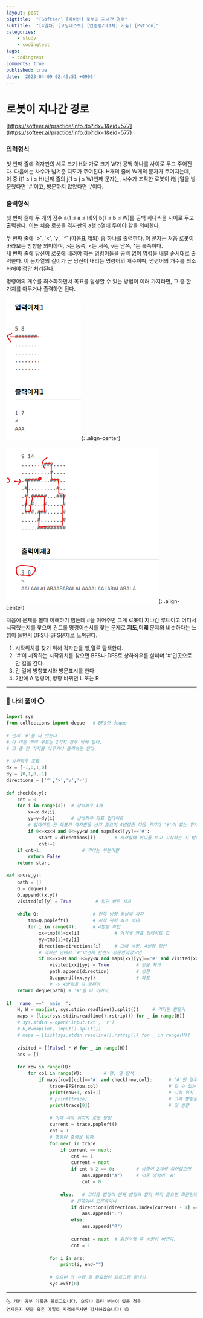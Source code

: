 ```yaml
---
layout: post
bigtitle:  "[Softeer] [파이썬] 로봇이 지나간 경로"
subtitle:  "[4일차] [코딩테스트] [인증평가(1차) 기출] [Python]"
categories:
    - study
    - codingtest
tags:
  - codingtest
comments: true
published: true
date: '2023-04-09 02:45:51 +0900'
---
```


# 로봇이 지나간 경로

[https://softeer.ai/practice/info.do?idx=1&eid=577](https://softeer.ai/practice/info.do?idx=1&eid=577)


### 입력형식
첫 번째 줄에 격자판의 세로 크기 H와 가로 크기 W가 공백 하나를 사이로 두고 주어진다. 다음에는 사수가 넘겨준 지도가 주어진다. H개의 줄에 W개의 문자가 주어지는데, 이 중 i(1 ≤ i ≤ H)번째 줄의 j(1 ≤ j ≤ W)번째 문자는, 사수가 조작한 로봇이 i행 j열을 방문했다면 '#'이고, 방문하지 않았다면 '.'이다.

### 출력형식
첫 번째 줄에 두 개의 정수 a(1 ≤ a ≤ H)와 b(1 ≤ b ≤ W)를 공백 하나씩을 사이로 두고 출력한다. 이는 처음 로봇을 격자판의 a행 b열에 두어야 함을 의미한다.


두 번째 줄에 '>', '<', 'v', '^' (따옴표 제외) 중 하나를 출력한다. 이 문자는 처음 로봇이 바라보는 방향을 의미하며, >는 동쪽, <는 서쪽, v는 남쪽, ^는 북쪽이다.<br> 세 번째 줄에 당신이 로봇에 내려야 하는 명령어들을 공백 없이 명령을 내릴 순서대로 출력한다. 이 문자열의 길이가 곧 당신이 내리는 명령어의 개수이며, 명령어의 개수를 최소화해야 정답 처리된다.

명령어의 개수를 최소화하면서 목표를 달성할 수 있는 방법이 여러 가지라면, 그 중 한 가지를 아무거나 출력하면 된다.

![이미지1](../../../assets\img\Study\CodingTest\2023-04-09-cote5_1.png){: .align-center}

![이미지1](../../../assets\img\Study\CodingTest\2023-04-09-cote5_2.png){: .align-center}

처음에 문제를 볼때 이해하기 힘든데 #을 이어주면 그게 로봇이 지나간 루트이고 어디서 시작했는지를 찾으며 컨트롤 명령어순서를 찾는 문제로 __지도,미래__ 문제와 비슷하다는 느낌이 들면서 DFS나 BFS문제로 느껴진다.

1. 시작위치를 찾기 위해 격자판을 행,열로 탐색한다. 
2. '#'이 시작하는 시작위치를 찾으면 BFS나 DFS로 상하좌우를 살피며 '#'인곳으로만 길을 간다.
3. 간 길에 방향표시와 방문표시를 한다
4. 2칸에 A 명령어, 방향 바뀌면 L 또는 R

---

### 🚀 나의 풀이 ⭕

```python
import sys 
from collections import deque   # BFS면 deque

# 먼저 '#'을 다 잇는다
# 다 이은 최적 루트는 2가지 경우 밖에 없다.
# 그 중 한 가지를 아무거나 출력하면 된다.

# 상하좌우 조합
dx = [-1,0,1,0]                 
dy = [0,1,0,-1]
directions = ['^','>','v','<']

def check(x,y):
    cnt = 0 
    for i in range(4):  # 상하좌우 4개 
        xx=x+dx[i]
        yy=y+dy[i]      # 상하좌우 좌표 업데이트
        # 업데이트 된 좌표가 격자판을 넘지 않으며 4방향중 다음 위치가 '#'이 있는 위치일때만 
        if 0<=xx<H and 0<=yy<W and maps[xx][yy]=='#':
            start = directions[i]       # 시작할때 어디를 보고 시작하는 지 방향 체크 
            cnt+=1
    if cnt>1:               # 꺽이는 부분이면
        return False
    return start 

def BFS(x,y):
    path = []
    Q = deque()
    Q.append((x,y))
    visited[x][y] = True         # 일단 방문 체크

    while Q:                    # 한쪽 방향 끝날때 까지
        tmp=Q.popleft()         # 시작 위치 좌표 꺼내
        for i in range(4):      # 4방향 확인
            xx=tmp[0]+dx[i]             # 거기에 좌표 업데이트 값
            yy=tmp[1]+dy[i]
            direction=directions[i]     # 그때 방향, 4방향 확인
            # 격자판 안에서 '#'이면서 한번도 방문한적없으면
            if 0<=xx<H and 0<=yy<W and maps[xx][yy]=='#' and visited[xx][yy]==False:
                visited[xx][yy] = True          # 방문 체크 
                path.append(direction)          # 방향 
                Q.append((xx,yy))               # 좌표 
                # -> 4방향을 다 살피며 
    return deque(path) # '#'을 다 이어서 

if __name__=="__main__":
    H, W = map(int, sys.stdin.readline().split())     # 격자판 만들기 
    maps = [list(sys.stdin.readline().rstrip()) for _ in range(H)]
    # sys.stdin = open('input.txt', 'r')
    # H,W=map(int, input().split())
    # maps = [list(sys.stdin.readline().rstrip()) for _ in range(H)]   

    visited = [[False] * W for _ in range(H)]                           # 방문 표 만들기 
    ans = []

    for row in range(H):
        for col in range(W):        # 행, 열 탐색 
            if maps[row][col]=='#' and check(row,col):      # '#'인 경우이자 직선방향이면
                trace=BFS(row,col)                          # 갈 수 있는 최적의 루트가 나온다.
                print(row+1, col+1)                         # 시작 위치 
                # print(trace)                              # 그때 방향들
                print(trace[0])                             # 첫 방향

                # 이때 시작 위치의 로봇 방향
                current = trace.popleft()
                cnt = 1
                # 명령어 출력을 위해 
                for next in trace:
                    if current == next:
                        cnt += 1
                        current = next
                        if cnt % 2 == 0:        # 방향이 2개씩 되어있으면
                            ans.append("A")     # 이동 명령어 'A'
                            cnt = 0   

                    else:   # 그다음 방향이 현재 방향과 일지 하지 않으면 회전인데
                        # 왼쪽이냐 오른쪽이냐
                        if directions[directions.index(current) - 1] == next:
                            ans.append("L")
                        else:
                            ans.append("R")

                        current = next  # 회전수행 후 방향이 바뀐다. 
                        cnt = 1

                for i in ans:
                    print(i, end="") 
                
                # 찾으면 더 수행 할 필요없이 프로그램 끝내기
                sys.exit(0)
```

***
    🌜 개인 공부 기록용 블로그입니다. 오류나 틀린 부분이 있을 경우 
    언제든지 댓글 혹은 메일로 지적해주시면 감사하겠습니다! 😄